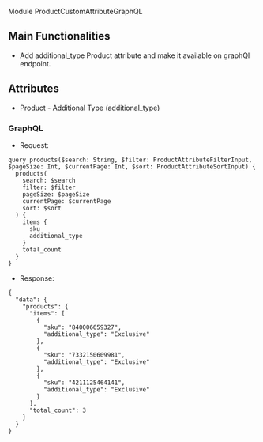 Module ProductCustomAttributeGraphQL

## Main Functionalities
  -  Add additional_type Product attribute and make it available on graphQl endpoint.
## Attributes

 - Product - Additional Type (additional_type)

### GraphQL
  - Request:
```
query products($search: String, $filter: ProductAttributeFilterInput, $pageSize: Int, $currentPage: Int, $sort: ProductAttributeSortInput) {
  products(
    search: $search
    filter: $filter
    pageSize: $pageSize
    currentPage: $currentPage
    sort: $sort
  ) {
    items {
      sku
      additional_type
    }
    total_count
  }
}
```
 - Response:
```
{
  "data": {
    "products": {
      "items": [
        {
          "sku": "840006659327",
          "additional_type": "Exclusive"
        },
        {
          "sku": "7332150609981",
          "additional_type": "Exclusive"
        },
        {
          "sku": "4211125464141",
          "additional_type": "Exclusive"
        }
      ],
      "total_count": 3
    }
  }
}
```
